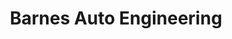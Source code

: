 ---
title: "Barnes Auto Engineering"
url: /menai-bridge/barnes-auto-engineering/
shop: car repair
---